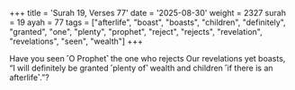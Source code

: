 +++
title = 'Surah 19, Verses 77'
date = '2025-08-30'
weight = 2327
surah = 19
ayah = 77
tags = ["afterlife", "boast", "boasts", "children", "definitely", "granted", "one", "plenty", "prophet", "reject", "rejects", "revelation", "revelations", "seen", "wealth"]
+++

Have you seen ˹O Prophet˺ the one who rejects Our revelations yet boasts, “I will definitely be granted ˹plenty of˺ wealth and children ˹if there is an afterlife˺.”?